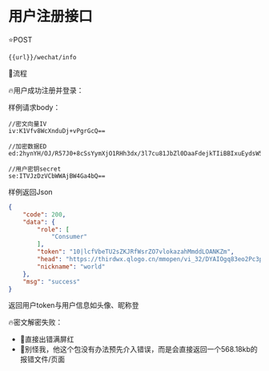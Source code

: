 # 用户注册接口

⭐POST

```
{{url}}/wechat/info
```

🚀流程

🔥用户成功注册并登录：

样例请求body：

```
//密文向量IV
iv:K1Vfv8WcXnduDj+vPgrGcQ==

//加密数据ED
ed:2hynYH/OJ/R57J0+8cSsYymXjO1RHh3dx/3l7cu81JbZl0DaaFdejkTIiBBIxuEydsW5ew265PY4rNlD732cWuOEtjGuc0KSHXsDG3m05xYCWos64IaqLOvsoaOMhE3cJcaFJMc/6hyZZE7l02UO1Lb4Ly9hxapIyfSGd20KmXneECx8SNovtsqNKmoWqKUyXccVN2DeMz/JD0zyilU68r05u3uVw4dd4oElFE1BBHNlK+02NtZrdpGUCcWSUHDmFAiAEVlaNdDhZOZdQRlsna1mOtpeXerxH7s7CXMPP2ioVUy1SmU4xETYZ1o5DMHZL4u8mHuqkGZsROo+62Ksb4FXs5axhi8zD9NQJu95mcSep7ZHp0RgTSuehZMnskNgeFoy+r5svFEeojHEvcnhtMaDe3fI+3sVXo0tJ4B4/9bjHvKRlAqgG0frJ1/B+25q2bDSga3laapQfndfrJMxew==↵

//用户密钥secret
se:ITVJzDzVCbWWAjBW4Ga4bQ==
```

样例返回Json

```json
{
    "code": 200,
    "data": {
        "role": [
            "Consumer"
        ],
        "token": "10|lcfVbeTU2sZKJRfWsrZO7vlokazahMmddLOANKZm",
        "head": "https://thirdwx.qlogo.cn/mmopen/vi_32/DYAIOgq83eo2Pc3pVuWXuoKykkGuh1ZiaJgS0iaZicIFiaK5kWHljMEDcHj3K42Qdm7Jg3x9fg0JSuzgR13A22GfPA/132",
        "nickname": "world"
    },
    "msg": "success"
}
```

返回用户token与用户信息如头像、昵称登



🔥密文解密失败：

* 🐙直接出错满屏红
* 🐙别怪我，他这个包没有办法预先介入错误，而是会直接返回一个568.18kb的报错文件/页面
